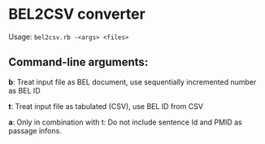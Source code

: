 # BEL2CSV converter

Usage: 
`bel2csv.rb -<args> <files>`
    
## Command-line arguments:
**b**: Treat input file as BEL document, use sequentially incremented
   number as BEL ID
   
**t**: Treat input file as tabulated (CSV), use BEL ID from CSV

**a**: Only in combination with t: Do not include sentence Id and PMID 
   as passage infons.
